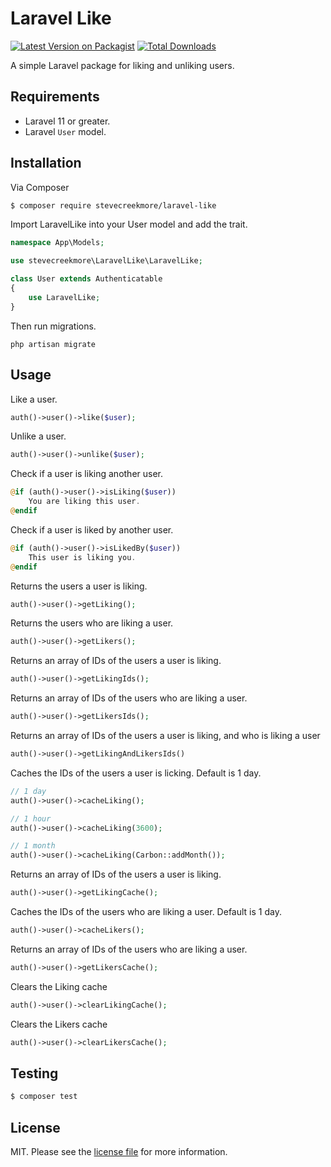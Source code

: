 # Laravel Like

[![Latest Version on Packagist](https://img.shields.io/packagist/v/stevecreekmore/laravel-like.svg?style=flat-square)](https://packagist.org/packages/stevecreekmore/laravel-like)
[![Total Downloads](https://img.shields.io/packagist/dt/stevecreekmore/laravel-like.svg?style=flat-square)](https://packagist.org/packages/stevecreekmore/laravel-like)

A simple Laravel package for liking and unliking users.

## Requirements
- Laravel 11 or greater.
- Laravel `User` model.

## Installation

Via Composer

``` bash
$ composer require stevecreekmore/laravel-like
```

Import LaravelLike into your User model and add the trait.

```php
namespace App\Models;

use stevecreekmore\LaravelLike\LaravelLike;

class User extends Authenticatable
{
    use LaravelLike;
}
```

Then run migrations.

```
php artisan migrate
```

## Usage

Like a user.
```php
auth()->user()->like($user);
```

Unlike a user.
```php
auth()->user()->unlike($user);
```

Check if a user is liking another user.
```php
@if (auth()->user()->isLiking($user))
    You are liking this user.
@endif
```

Check if a user is liked by another user.
```php
@if (auth()->user()->isLikedBy($user))
    This user is liking you.
@endif
```

Returns the users a user is liking.
```php
auth()->user()->getLiking();
```

Returns the users who are liking a user.
```php
auth()->user()->getLikers();
```

Returns an array of IDs of the users a user is liking.
```php
auth()->user()->getLikingIds();
```

Returns an array of IDs of the users who are liking a user.
```php
auth()->user()->getLikersIds();
```

Returns an array of IDs of the users a user is liking, and who is liking a user
```php
auth()->user()->getLikingAndLikersIds()
```

Caches the IDs of the users a user is licking. Default is 1 day.
```php
// 1 day
auth()->user()->cacheLiking();

// 1 hour
auth()->user()->cacheLiking(3600);

// 1 month
auth()->user()->cacheLiking(Carbon::addMonth());
```

Returns an array of IDs of the users a user is liking.
```php
auth()->user()->getLikingCache();
```

Caches the IDs of the users who are liking a user. Default is 1 day.
```php
auth()->user()->cacheLikers();
```

Returns an array of IDs of the users who are liking a user.
```php
auth()->user()->getLikersCache();
```

Clears the Liking cache
```php
auth()->user()->clearLikingCache();
```

Clears the Likers cache
```php
auth()->user()->clearLikersCache();
```

## Testing

``` bash
$ composer test
```

## License

MIT. Please see the [license file](license.md) for more information.

